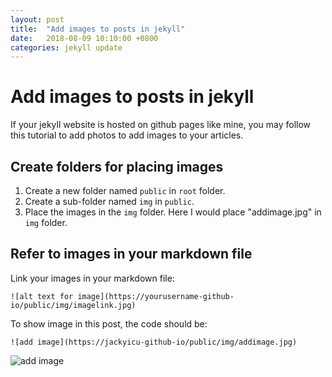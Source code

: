 ```yaml
---
layout: post
title:  "Add images to posts in jekyll"
date:   2018-08-09 10:10:00 +0800
categories: jekyll update
---
```


# Add images to posts in jekyll

If your jekyll website is hosted on github pages like mine, you may follow this tutorial to add photos to add images to your articles.

## Create folders for placing images

1. Create a new folder named `public` in  `root` folder.
2. Create a sub-folder named `img` in `public`.
3. Place the images in the `img` folder. Here I would place "addimage.jpg" in `img` folder.

## Refer to images in your markdown file

Link your images in your markdown file:

`![alt text for image](https://yourusername-github-io/public/img/imagelink.jpg)`

To show image in this post, the code should be:

`![add image](https://jackyicu-github-io/public/img/addimage.jpg)`

![add image](https://jackyicu-github-io/public/img/addimage.jpg)